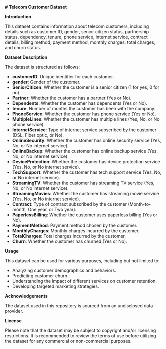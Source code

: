 **# Telecom Customer Dataset**

**Introduction**

This dataset contains information about telecom customers, including details such as customer ID, gender, senior citizen status, partnership status, dependency, tenure, phone service, internet service, contract details, billing method, payment method, monthly charges, total charges, and churn status.

**Dataset Description**

The dataset is structured as follows:

- **customerID**: Unique identifier for each customer.
- **gender**: Gender of the customer.
- **SeniorCitizen**: Whether the customer is a senior citizen (1 for yes, 0 for no).
- **Partner**: Whether the customer has a partner (Yes or No).
- **Dependents**: Whether the customer has dependents (Yes or No).
- **tenure**: Number of months the customer has been with the company.
- **PhoneService**: Whether the customer has phone service (Yes or No).
- **MultipleLines**: Whether the customer has multiple lines (Yes, No, or No phone service).
- **InternetService**: Type of internet service subscribed by the customer (DSL, Fiber optic, or No).
- **OnlineSecurity**: Whether the customer has online security service (Yes, No, or No internet service).
- **OnlineBackup**: Whether the customer has online backup service (Yes, No, or No internet service).
- **DeviceProtection**: Whether the customer has device protection service (Yes, No, or No internet service).
- **TechSupport**: Whether the customer has tech support service (Yes, No, or No internet service).
- **StreamingTV**: Whether the customer has streaming TV service (Yes, No, or No internet service).
- **StreamingMovies**: Whether the customer has streaming movie service (Yes, No, or No internet service).
- **Contract**: Type of contract subscribed by the customer (Month-to-month, One year, or Two year).
- **PaperlessBilling**: Whether the customer uses paperless billing (Yes or No).
- **PaymentMethod**: Payment method chosen by the customer.
- **MonthlyCharges**: Monthly charges incurred by the customer.
- **TotalCharges**: Total charges incurred by the customer.
- **Churn**: Whether the customer has churned (Yes or No).

**Usage**

This dataset can be used for various purposes, including but not limited to:

- Analyzing customer demographics and behaviors.
- Predicting customer churn.
- Understanding the impact of different services on customer retention.
- Developing targeted marketing strategies.

**Acknowledgements**

The dataset used in this repository is sourced from an undisclosed data provider.

**License**

Please note that the dataset may be subject to copyright and/or licensing restrictions. It is recommended to review the terms of use before utilizing the dataset for any commercial or non-commercial purposes.
